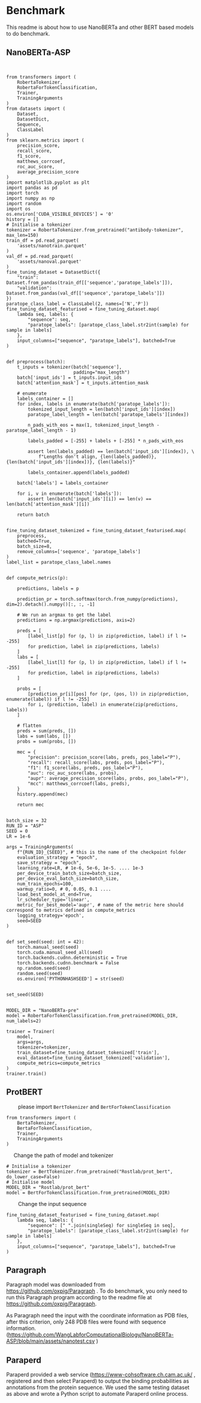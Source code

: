 # Benchmark

This readme is about how to use NanoBERTa and other BERT based models to do benchmark.

## NanoBERTa-ASP

```


from transformers import (
    RobertaTokenizer,
    RobertaForTokenClassification,
    Trainer,
    TrainingArguments
)
from datasets import (
    Dataset,
    DatasetDict,
    Sequence,
    ClassLabel
)
from sklearn.metrics import (
    precision_score,
    recall_score,
    f1_score,
    matthews_corrcoef,
    roc_auc_score,
    average_precision_score
)
import matplotlib.pyplot as plt
import pandas as pd
import torch
import numpy as np
import random
import os
os.environ['CUDA_VISIBLE_DEVICES'] = '0'
history = []
# Initialise a tokenizer
tokenizer = RobertaTokenizer.from_pretrained("antibody-tokenizer", max_len=150)
train_df = pd.read_parquet(
    'assets/nanotrain.parquet'
)
val_df = pd.read_parquet(
    'assets/nanoval.parquet'
)
fine_tuning_dataset = DatasetDict({
    "train": Dataset.from_pandas(train_df[['sequence','paratope_labels']]),
    "validation": Dataset.from_pandas(val_df[['sequence','paratope_labels']])
})
paratope_class_label = ClassLabel(2, names=['N','P'])
fine_tuning_dataset_featurised = fine_tuning_dataset.map(
    lambda seq, labels: {
        "sequence": seq,
        "paratope_labels": [paratope_class_label.str2int(sample) for sample in labels]
    },
    input_columns=["sequence", "paratope_labels"], batched=True
)


def preprocess(batch):
    t_inputs = tokenizer(batch['sequence'],
                         padding="max_length")
    batch['input_ids'] = t_inputs.input_ids
    batch['attention_mask'] = t_inputs.attention_mask

    # enumerate
    labels_container = []
    for index, labels in enumerate(batch['paratope_labels']):
        tokenized_input_length = len(batch['input_ids'][index])
        paratope_label_length = len(batch['paratope_labels'][index])

        n_pads_with_eos = max(1, tokenized_input_length - paratope_label_length - 1)

        labels_padded = [-255] + labels + [-255] * n_pads_with_eos

        assert len(labels_padded) == len(batch['input_ids'][index]), \
            f"Lengths don't align, {len(labels_padded)}, {len(batch['input_ids'][index])}, {len(labels)}"

        labels_container.append(labels_padded)

    batch['labels'] = labels_container

    for i, v in enumerate(batch['labels']):
        assert len(batch['input_ids'][i]) == len(v) == len(batch['attention_mask'][i])

    return batch


fine_tuning_dataset_tokenized = fine_tuning_dataset_featurised.map(
    preprocess,
    batched=True,
    batch_size=8,
    remove_columns=['sequence', 'paratope_labels']
)
label_list = paratope_class_label.names


def compute_metrics(p):

    predictions, labels = p

    prediction_pr = torch.softmax(torch.from_numpy(predictions), dim=2).detach().numpy()[:, :, -1]

    # We run an argmax to get the label
    predictions = np.argmax(predictions, axis=2)

    preds = [
        [label_list[p] for (p, l) in zip(prediction, label) if l != -255]
        for prediction, label in zip(predictions, labels)
    ]
    labs = [
        [label_list[l] for (p, l) in zip(prediction, label) if l != -255]
        for prediction, label in zip(predictions, labels)
    ]

    probs = [
        [prediction_pr[i][pos] for (pr, (pos, l)) in zip(prediction, enumerate(label)) if l != -255]
        for i, (prediction, label) in enumerate(zip(predictions, labels))
    ]

    # flatten
    preds = sum(preds, [])
    labs = sum(labs, [])
    probs = sum(probs, [])

    mec = {
        "precision": precision_score(labs, preds, pos_label="P"),
        "recall": recall_score(labs, preds, pos_label="P"),
        "f1": f1_score(labs, preds, pos_label="P"),
        "auc": roc_auc_score(labs, probs),
        "aupr": average_precision_score(labs, probs, pos_label="P"),
        "mcc": matthews_corrcoef(labs, preds),
    }
    history.append(mec)

    return mec


batch_size = 32
RUN_ID = "ASP"
SEED = 0
LR = 1e-6

args = TrainingArguments(
    f"{RUN_ID}_{SEED}", # this is the name of the checkpoint folder
    evaluation_strategy = "epoch",
    save_strategy = "epoch",
    learning_rate=LR, # 1e-6, 5e-6, 1e-5. .... 1e-3
    per_device_train_batch_size=batch_size,
    per_device_eval_batch_size=batch_size,
    num_train_epochs=100,
    warmup_ratio=0, # 0, 0.05, 0.1 ....
    load_best_model_at_end=True,
    lr_scheduler_type='linear',
    metric_for_best_model='aupr', # name of the metric here should correspond to metrics defined in compute_metrics
    logging_strategy='epoch',
    seed=SEED
)


def set_seed(seed: int = 42):
    torch.manual_seed(seed)
    torch.cuda.manual_seed_all(seed)
    torch.backends.cudnn.deterministic = True
    torch.backends.cudnn.benchmark = False
    np.random.seed(seed)
    random.seed(seed)
    os.environ['PYTHONHASHSEED'] = str(seed)


set_seed(SEED)


MODEL_DIR = "NanoBERTa-pre"
model = RobertaForTokenClassification.from_pretrained(MODEL_DIR, num_labels=2)

trainer = Trainer(
    model,
    args=args,
    tokenizer=tokenizer,
    train_dataset=fine_tuning_dataset_tokenized['train'],
    eval_dataset=fine_tuning_dataset_tokenized['validation'],
    compute_metrics=compute_metrics
)
trainer.train()
```

## ProtBERT

        please import `BertTokenizer` and `BertForTokenClassification`

```
from transformers import (
    BertaTokenizer,
    BertaForTokenClassification,
    Trainer,
    TrainingArguments
)
```

     Change the path of model and tokenizer

```
# Initialise a tokenizer
tokenizer = BertTokenizer.from_pretrained("Rostlab/prot_bert", do_lower_case=False)
# Initialise model
MODEL_DIR = "Rostlab/prot_bert"
model = BertForTokenClassification.from_pretrained(MODEL_DIR)
```

        Change the input sequence

```
fine_tuning_dataset_featurised = fine_tuning_dataset.map(
    lambda seq, labels: {
        "sequence": [" ".join(singleSeq) for singleSeq in seq],
        "paratope_labels": [paratope_class_label.str2int(sample) for sample in labels]
    },
    input_columns=["sequence", "paratope_labels"], batched=True
)
```

## Paragraph

Paragraph model was downloaded from https://github.com/oxpig/Paragraph . To do benchmark, you only need to run this Paragraph program according to the readme file at https://github.com/oxpig/Paragraph.

As Paragraph need the input with the coordinate information as PDB files, after this criterion, only 248 PDB files were found with sequence information. (https://github.com/WangLabforComputationalBiology/NanoBERTa-ASP/blob/main/assets/nanotest.csv ) 

## Paraperd

Paraperd provided a web service (https://www-cohsoftware.ch.cam.ac.uk/ , registered and then select Paraperd) to output the binding probabilities as annotations from the protein sequence. We used the same testing dataset as above and wrote a Python script to automate Paraperd online process.
